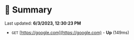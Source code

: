 # 📖 Summary
Last updated: **6/3/2023, 12:30:23 PM**

- `GET` [https://google.com](https://google.com) - **Up** (149ms)
